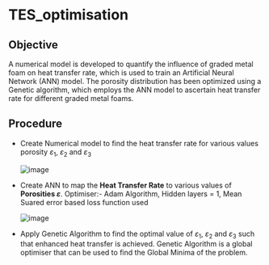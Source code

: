 # TES_optimisation

## Objective 
A numerical model is developed to quantify the influence of graded metal foam on heat transfer rate, which is used to train an Artificial Neural Network (ANN) model. The porosity distribution has been optimized using a Genetic algorithm, which employs the ANN model to ascertain heat transfer rate for different graded metal foams.

## Procedure
   - Create Numerical model to find the heat transfer rate for various values porosity $\varepsilon_1$, $\varepsilon_2$ and $\varepsilon_3$
     
     ![image](https://github.com/sanjeet178/TES_optimisation/assets/69724036/01e36a3a-3ede-4e78-8c35-61b4d5de07b7)
   - Create ANN to map the **Heat Transfer Rate** to various values of **Porosities $\varepsilon$**. Optimiser:- Adam Algorithm, Hidden layers = 1, Mean Suared error based loss function used

     ![image](https://github.com/sanjeet178/TES_optimisation/assets/69724036/ffc3d873-7de0-41b9-9bb8-20c7c6a4fe2c)
     
   - Apply Genetic Algorithm to find the optimal value of $\varepsilon_1$, $\varepsilon_2$ and $\varepsilon_3$ such that enhanced heat transfer is achieved. Genetic Algorithm is a global optimiser that can be used to find the Global Minima of the problem.
